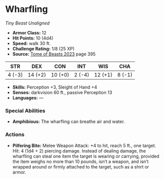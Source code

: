 # Wharfling

*Tiny* *Beast* *Unaligned*

- **Armor Class:** 12
- **Hit Points:** 10 (4d4)
- **Speed:** walk 30 ft.
- **Challenge Rating:** 1/8 (25 XP)
- **Source:** [Tome of Beasts 2023](https://koboldpress.com/kpstore/product/tome-of-beasts-1-2023-edition/) page 395

| STR | DEX | CON | INT | WIS | CHA |
| --- | --- | --- | --- | --- | --- |
| 4 (-3) | 14 (+2) | 10 (+0) | 2 (-4) | 12 (+1) | 8 (-1) |

- **Skills:** Perception +3, Sleight of Hand +4
- **Senses:** darkvision 60 ft., passive Perception 13
- **Languages:** —
### Special Abilities
- **Amphibious:** The wharfling can breathe air and water.
### Actions
- **Pilfering Bite:** Melee Weapon Attack: +4 to hit, reach 5 ft., one target. Hit: 4 (1d4 + 2) piercing damage. Instead of dealing damage, the wharfling can steal one item the target is wearing or carrying, provided the item weighs no more than 10 pounds, isn’t a weapon, and isn’t wrapped around or firmly attached to the target, such as a shirt or armor.
